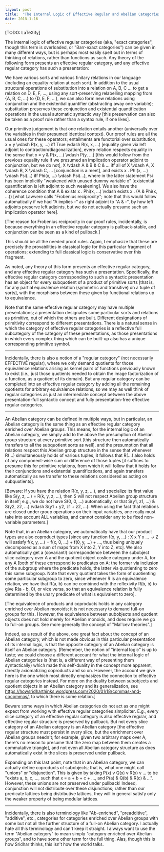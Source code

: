 ```yaml
---
layout: post
title:  "The Internal Logic of Effective Regular and Abelian Categories"
date: 2018-1-16
---
```

[TODO: LaTeXify]

The internal logic of effective regular categories (aka, "exact categories", though this term is overloaded, or "Barr-exact categories") can be given in many different ways, but is perhaps most easily spelt out in terms of thinking of relations, rather than functions as such. Any theory of the following form presents an effective regular category, and any effective regular category has such a presentation:

We have various sorts and various finitary relations in our language (including an equality relation at each sort). In addition to the usual structural operations of substitution into a relation on A, B, C ... to get a relation on D, E, F, ..., using any sort-preserving relabelling mapping from {A, B, C, ...} to {D, E, F, ...}, we can also form new relations using conjunction and the existential quantifier (abstracting away one variable); substitution preserves these conjunction and existential quantification operations in the usual automatic syntactic way [this preservation can also be taken as a proof rule rather than a syntax rule, if one likes].

Our primitive judgement is that one relation entails another (universally over the variables in their presumed identical context). Our proof rules are all the usual ones for these operators; entailments are functorial over substitution, x = y \vdash R(x, y, ...) iff True \vdash R(x, x, ...) [equality given via left adjoint to contraction/diagonalization], every relation respects equality in the sense that x = y & P(x, ...) \vdash P(y, ...) [this would follow from the previous equality rule if we presumed an implication operator adjoint to conjunction, but we do not], X \vdash A & B & C & ... iff all of X \vdash A, X \vdash B, X \vdash C, ... [conjunction is a meet], and exists x . Phi(x, ...) \vdash Psi(...) iff Phi(x, ...) \vdash Psi(...), where in the latter statement Psi has been implicitly "weakened with unused dummy variable x" [existential quantification is left adjoint to such weakening]. We also have the coherence condition that A & exists x . Phi(x, ...) \vdash exists x . (A & Phi(x, ...)) [what Lawvere calls "Frobenius reciprocity"; note that this would follow automatically if we had "A implies -" as right adjoint to "A & -", by how left adjoints preserve left adjoints, but we do not actually presume such an implication operator here].

[The reason for Frobenius reciprocity in our proof rules, incidentally, is because everything in an effective regular category is pullback-stable, and conjunction can be seen as a kind of pullback.]

This should be all the needed proof rules. Again, I emphasize that these are precisely the provabilities in classical logic for this particular fragment of operations; extending to full classical logic is conservative over this fragment.

As noted, any theory of this form presents an effective regular category, and any effective regular category has such a presentation. Specifically, the effective regular category corresponding to such a syntactic presentation has an object for every subquotient of a product of primitive sorts [that is, for any partial equivalence relation (symmetric and transitive) on a tuple of sorts], with the morphisms between these given by functional relations up to equivalence.

Note that the same effective regular category may have multiple presentations; a presentation designates some particular sorts and relations as primitive, out of which the others are built. Different designations of primitivity correspond to different presentations. There is a natural sense in which the category of effective regular categories is a reflective full subcategory of the category of these presentations, as those presentations in which every complex thing which can be built-up also has a unique corresponding primitive symbol.

***

Incidentally, there is also a notion of a "regular category" (not necessarily EFFECTIVE regular), where we only demand quotients for those equivalence relations arising as kernel pairs of functions previously known to exist (i.e., just those quotients needed to obtain the image factorization of a function, as a quotient of its domain). But any regular category can be completed into an effective regular category by adding all the remaining quotients for arbitrary equivalence relations, so we may as well think of regular categories as just an intermediate concept between the above presentation-full syntactic concept and fully presentation-free effective regular categories.

***

An Abelian category can be defined in multiple ways, but in particular, an Abelian category is the same thing as an effective regular category enriched over Abelian groups. This means, for the internal logic of an Abelian category, we simply add to the above the presumption of Abelian group structure at every primitive sort [this structure then automatically transfers to all the subquotient sorts as well], and the presumption that all relations respect this Abelian group structure in the sense that whenever R(...) simultaneously holds of various tuples, it follows that R(...) also holds of any component-wise sum or difference of those tuples [it suffices to presume this for primitive relations, from which it will follow that it holds for their conjunctions and existential quantifications, and again transfers automatically as we transfer to these relations considered as acting on subquotients].

[Beware: If you have the relation R(x, y, z, ...), and specialize its first value like S(y, z, ...) = R(k, y, z, ...), then S will not respect Abelian group structure in itself; e.g., we do not have S(0, 0, ...) automatically, or that S(y1, z1, ...) & S(y2, z2, ...) \vdash S(y1 + y2, z1 + z2, ...). When using the fact that relations are closed under group operations on their input variables, one really must take into account ALL variables, and cannot consider any to be fixed non-variable parameters.]

Note that, in an Abelian category, we automatically have that our product types are also coproduct types [since any function f(x, y, ...) : X x Y x ... -> Z will satisfy f(x, y, ...) = f(x, 0, ...) + f(0, y, ...) + ..., thus being uniquely decomposed as a sum of maps from X into Z, Y into Z, etc]. We also automatically get a (covariant!) correspondence between the subobject slice category over A and the quotient object coslice category under A, for any A [both of these correspond to predicates on A; the former via inclusion of the subgroup where the predicate holds, the latter via quotienting to zero this same subgroup. Note that every quotient takes the form of quotienting some particular subgroup to zero, since whenever R is an equivalence relation, we have that R(a, b) can be combined with the reflexivity R(b, b) to give R(a - b, 0), or vice versa, so that an equivalence relation is fully determined by the unary predicate of what is equivalent to zero].

[The equivalence of products and coproducts holds in any category enriched over Abelian monoids; it is not necessary to demand full-on groups for this. However, the equivalence between subobjects and quotient objects does not hold merely for Abelian monoids, and does require we go to full-on groups. See more generally the concept of "Mal'cev theories".]

Indeed, as a result of the above, one great fact about the concept of an Abelian category, which is not made obvious in this particular presentation of its internal logic, is that the opposite category of an Abelian category is itself an Abelian category. [Remember, the notion of "internal logic" is up to taste; we could choose a different account for what the internal logic of Abelian categories is (that is, a different way of presenting them syntactically) which made this self-duality in the concept more apparent, directly axiomatizing coproducts and so on. However, the account we give here is the one which most directly emphasizes the connection to effective regular categories instead. For more on the duality between subobjects and quotient objects in an Abelian category and its generalization, see https://howsridharthinks.wordpress.com/2020/01/18/commas-and-cocommas/, to which there is some relation.]

Beware some ways in which Abelian categories do not act as one might expect from working with effective regular categories simpliciter. E.g., every slice category of an effective regular category is also effective regular, and effective regular structure is preserved by pullback. But not every slice category of an Abelian category is an Abelian category [the effective regular structure must persist in every slice, but the enrichment over Abelian groups needn't; for example, given two arbitrary maps over A, there's no reason to presume that the zero map between them creates a commutative triangle], and not even all Abelian category structure as does automatically exist in the slices is preserved under pullback.

Expanding on this last point, note that in an Abelian category, we can actually define coproducts of subobjects; that is, what one might call "unions" or "disjunction". This is given by taking P(x) v Q(x) v R(x) v ... to be "exists a, b, c, ..., such that x = a + b + c + ..., and P(a) & Q(b) & R(c) & ...". However, these unions are not preserved under pullback! Indeed, conjunction will not distribute over these disjunctions; rather than our predicate lattices being distributive lattices, they will in general satisfy only the weaker property of being modular lattices.

***

Incidentally, there is also terminology like "Ab-enriched", "preadditive", "additive", etc., categories for categories enriched over Abelian groups with some but not all the further structure of a full-on Abelian category. I actually hate all this terminology and can't keep it straight. I always want to use the term "Abelian category" to mean simply "category enriched over Abelian groups", and to have some other term for the full thing. Alas, though this is how Sridhar thinks, this isn't how the world talks.